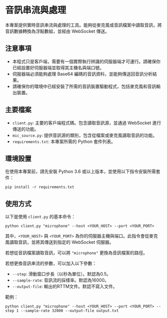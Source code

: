 # 音訊串流與處理

本專案提供實時音訊串流與處理的工具。能夠從麥克風或音訊檔案中讀取音訊，將音訊數據轉換為浮點數組，並經由 WebSocket 傳送。

## 注意事項

- 本程式只是客戶端，需要有一個實際執行辨識的伺服器端才可運行。請確保你已經設置好伺服器端並取得其主機名與端口號。
- 伺服器端必須能夠處理 Base64 編碼的音訊資料，並能夠傳送回音訊分析結果。
- 請確保你的環境中已經安裝了所需的音訊裝置驅動程式，包括麥克風和音訊輸出裝置。

## 主要檔案

- `client.py`: 主要的客戶端程式碼。包含讀取音訊源，並通過 WebSocket 進行傳送的功能。
- `mic_source.py`: 提供音訊源的類別，包含從檔案或麥克風讀取音訊的功能。
- `requirements.txt`: 本專案所需的 Python 套件列表。

## 環境設置

在使用本專案前，請先安裝 Python 3.6 或以上版本，並使用以下指令安裝所需套件：

```shell
pip install -r requirements.txt
```

## 使用方式

以下是使用 `client.py` 的基本命令：

```shell
python client.py "microphone" --host <YOUR_HOST> --port <YOUR_PORT>
```

其中，`<YOUR_HOST>` 與 `<YOUR_PORT>` 為你的伺服器主機與端口。此指令會從麥克風讀取音訊，並將其傳送到指定的 WebSocket 伺服器。

若想從音訊檔案讀取音訊，可以將 `"microphone"` 更換為音訊檔案的路徑。

若想更換音訊串流的參數，可以加入以下參數：

- `--step`: 滑動窗口步長（以秒為單位）。默認為0.5。
- `--sample-rate`: 音訊流的採樣率。默認為16000。
- `--output-file`: 輸出的RTTM文件。默認不寫入文件。

範例：

```shell
python client.py "microphone" --host <YOUR_HOST> --port <YOUR_PORT> --step 1 --sample-rate 32000 --output-file output.txt
```


